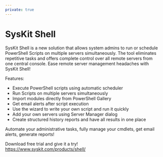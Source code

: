 ```yaml
---
private: true
---
```

# SysKit Shell

SysKit Shell is a new solution that allows system admins to run or schedule PowerShell Scripts on multiple servers simultaneously. The tool eliminates repetitive tasks and offers complete control over all remote servers from one central console. Ease remote server management headaches with SysKit Shell!

Features:
* Execute PowerShell scripts using automatic scheduler
* Run Scripts on multiple servers simultaneously
* Import modules directly from PowerShell Gallery
* Get email alerts after script execution
* Use the wizard to write your own script and run it quickly
* Add your own servers using Server Manager dialog
* Create structured history reports and have all results in one place

Automate your administrative tasks, fully manage your cmdlets, get email alerts, generate reports!

Download free trial and give it a try!  
https://www.syskit.com/products/shell/